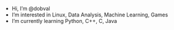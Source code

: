 - Hi, I’m @dobval
- I’m interested in Linux, Data Analysis, Machine Learning, Games
- I’m currently learning Python, C++, C, Java

<!---
dendybendy/dendybendy is a ✨ special ✨ repository because its `README.md` (this file) appears on your GitHub profile.
You can click the Preview link to take a look at your changes.
--->
